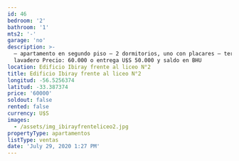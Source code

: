 ```yaml
---
id: 46
bedroom: '2'
bathroom: '1'
mts2: '-'
garage: 'no'
description: >-
  – apartamento en segundo piso – 2 dormitorios, uno con placares – terraza –
  lavadero Precio: 60.000 o entrega U$S 50.000 y saldo en BHU
location: Edificio Ibiray frente al liceo N°2
title: Edificio Ibiray frente al liceo N°2
longitud: -56.5256374
latitud: -33.387374
price: '60000'
soldout: false
rented: false
currency: U$S
images:
  - /assets/img_ibirayfrenteliceo2.jpg
propertyType: apartamentos
listType: ventas
date: 'July 29, 2020 1:27 PM'
---
```


